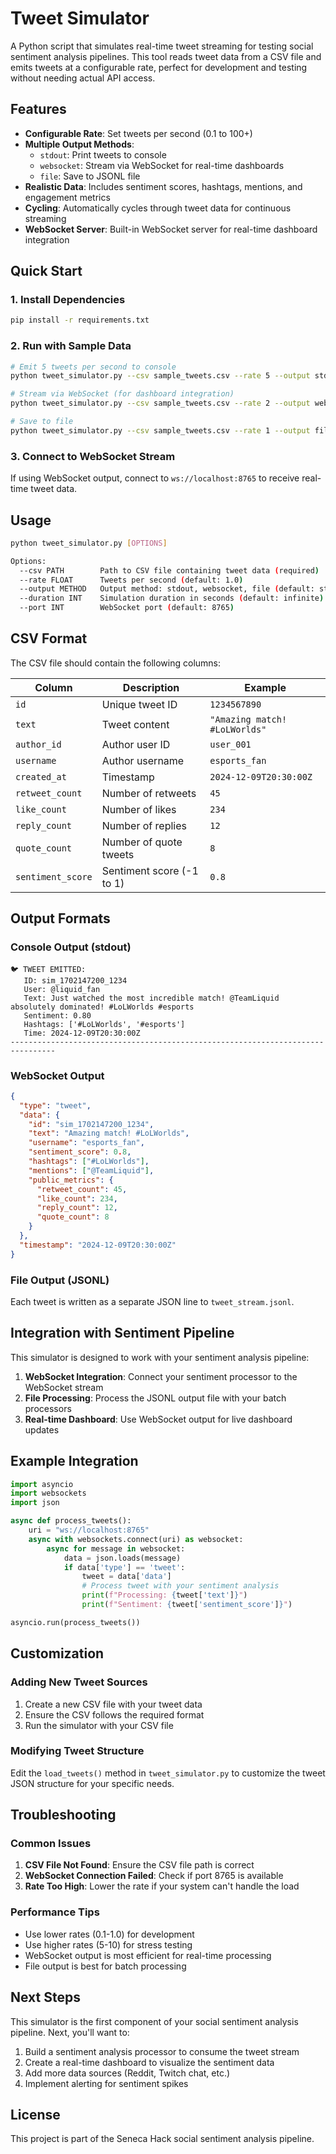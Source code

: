 # Tweet Simulator

A Python script that simulates real-time tweet streaming for testing social sentiment analysis pipelines. This tool reads tweet data from a CSV file and emits tweets at a configurable rate, perfect for development and testing without needing actual API access.

## Features

- **Configurable Rate**: Set tweets per second (0.1 to 100+)
- **Multiple Output Methods**: 
  - `stdout`: Print tweets to console
  - `websocket`: Stream via WebSocket for real-time dashboards
  - `file`: Save to JSONL file
- **Realistic Data**: Includes sentiment scores, hashtags, mentions, and engagement metrics
- **Cycling**: Automatically cycles through tweet data for continuous streaming
- **WebSocket Server**: Built-in WebSocket server for real-time dashboard integration

## Quick Start

### 1. Install Dependencies

```bash
pip install -r requirements.txt
```

### 2. Run with Sample Data

```bash
# Emit 5 tweets per second to console
python tweet_simulator.py --csv sample_tweets.csv --rate 5 --output stdout

# Stream via WebSocket (for dashboard integration)
python tweet_simulator.py --csv sample_tweets.csv --rate 2 --output websocket

# Save to file
python tweet_simulator.py --csv sample_tweets.csv --rate 1 --output file
```

### 3. Connect to WebSocket Stream

If using WebSocket output, connect to `ws://localhost:8765` to receive real-time tweet data.

## Usage

```bash
python tweet_simulator.py [OPTIONS]

Options:
  --csv PATH        Path to CSV file containing tweet data (required)
  --rate FLOAT      Tweets per second (default: 1.0)
  --output METHOD   Output method: stdout, websocket, file (default: stdout)
  --duration INT    Simulation duration in seconds (default: infinite)
  --port INT        WebSocket port (default: 8765)
```

## CSV Format

The CSV file should contain the following columns:

| Column | Description | Example |
|--------|-------------|---------|
| `id` | Unique tweet ID | `1234567890` |
| `text` | Tweet content | `"Amazing match! #LoLWorlds"` |
| `author_id` | Author user ID | `user_001` |
| `username` | Author username | `esports_fan` |
| `created_at` | Timestamp | `2024-12-09T20:30:00Z` |
| `retweet_count` | Number of retweets | `45` |
| `like_count` | Number of likes | `234` |
| `reply_count` | Number of replies | `12` |
| `quote_count` | Number of quote tweets | `8` |
| `sentiment_score` | Sentiment score (-1 to 1) | `0.8` |

## Output Formats

### Console Output (stdout)
```
🐦 TWEET EMITTED:
   ID: sim_1702147200_1234
   User: @liquid_fan
   Text: Just watched the most incredible match! @TeamLiquid absolutely dominated! #LoLWorlds #esports
   Sentiment: 0.80
   Hashtags: ['#LoLWorlds', '#esports']
   Time: 2024-12-09T20:30:00Z
--------------------------------------------------------------------------------
```

### WebSocket Output
```json
{
  "type": "tweet",
  "data": {
    "id": "sim_1702147200_1234",
    "text": "Amazing match! #LoLWorlds",
    "username": "esports_fan",
    "sentiment_score": 0.8,
    "hashtags": ["#LoLWorlds"],
    "mentions": ["@TeamLiquid"],
    "public_metrics": {
      "retweet_count": 45,
      "like_count": 234,
      "reply_count": 12,
      "quote_count": 8
    }
  },
  "timestamp": "2024-12-09T20:30:00Z"
}
```

### File Output (JSONL)
Each tweet is written as a separate JSON line to `tweet_stream.jsonl`.

## Integration with Sentiment Pipeline

This simulator is designed to work with your sentiment analysis pipeline:

1. **WebSocket Integration**: Connect your sentiment processor to the WebSocket stream
2. **File Processing**: Process the JSONL output file with your batch processors
3. **Real-time Dashboard**: Use WebSocket output for live dashboard updates

## Example Integration

```python
import asyncio
import websockets
import json

async def process_tweets():
    uri = "ws://localhost:8765"
    async with websockets.connect(uri) as websocket:
        async for message in websocket:
            data = json.loads(message)
            if data['type'] == 'tweet':
                tweet = data['data']
                # Process tweet with your sentiment analysis
                print(f"Processing: {tweet['text']}")
                print(f"Sentiment: {tweet['sentiment_score']}")

asyncio.run(process_tweets())
```

## Customization

### Adding New Tweet Sources

1. Create a new CSV file with your tweet data
2. Ensure the CSV follows the required format
3. Run the simulator with your CSV file

### Modifying Tweet Structure

Edit the `load_tweets()` method in `tweet_simulator.py` to customize the tweet JSON structure for your specific needs.

## Troubleshooting

### Common Issues

1. **CSV File Not Found**: Ensure the CSV file path is correct
2. **WebSocket Connection Failed**: Check if port 8765 is available
3. **Rate Too High**: Lower the rate if your system can't handle the load

### Performance Tips

- Use lower rates (0.1-1.0) for development
- Use higher rates (5-10) for stress testing
- WebSocket output is most efficient for real-time processing
- File output is best for batch processing

## Next Steps

This simulator is the first component of your social sentiment analysis pipeline. Next, you'll want to:

1. Build a sentiment analysis processor to consume the tweet stream
2. Create a real-time dashboard to visualize the sentiment data
3. Add more data sources (Reddit, Twitch chat, etc.)
4. Implement alerting for sentiment spikes

## License

This project is part of the Seneca Hack social sentiment analysis pipeline.

